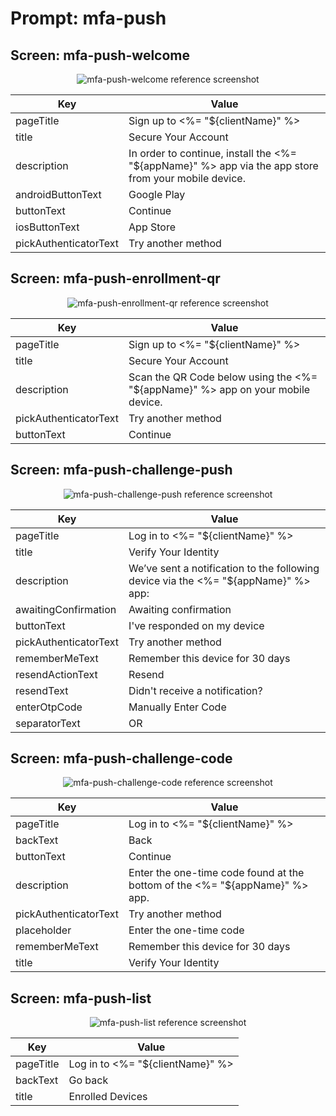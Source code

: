 # Prompt: mfa-push

## Screen: mfa-push-welcome

<p style="text-align: center;">
  <img alt="mfa-push-welcome reference screenshot" class="ul-prompt-screenshot" data-ul-prompt="mfa-push-welcome" src="/universal-login/text-customization-prompts/images/mfa-push-welcome.png" />
</p>

|Key|Value|
|----------|----------|
|pageTitle|Sign up to <%= "${clientName}" %>|
|title|Secure Your Account|
|description|In order to continue, install the <%= "${appName}" %> app via the app store from your mobile device.|
|androidButtonText|Google Play|
|buttonText|Continue|
|iosButtonText|App Store|
|pickAuthenticatorText|Try another method|

## Screen: mfa-push-enrollment-qr

<p style="text-align: center;">
  <img alt="mfa-push-enrollment-qr reference screenshot" class="ul-prompt-screenshot" data-ul-prompt="mfa-push-enrollment-qr" src="/universal-login/text-customization-prompts/images/mfa-push-enrollment-qr.png" />
</p>

|Key|Value|
|----------|----------|
|pageTitle|Sign up to <%= "${clientName}" %>|
|title|Secure Your Account|
|description|Scan the QR Code below using the <%= "${appName}" %> app on your mobile device.|
|pickAuthenticatorText|Try another method|
|buttonText|Continue|

## Screen: mfa-push-challenge-push

<p style="text-align: center;">
  <img alt="mfa-push-challenge-push reference screenshot" class="ul-prompt-screenshot" data-ul-prompt="mfa-push-challenge-push" src="/universal-login/text-customization-prompts/images/mfa-push-challenge-push.png" />
</p>

|Key|Value|
|----------|----------|
|pageTitle|Log in to <%= "${clientName}" %>|
|title|Verify Your Identity|
|description|We’ve sent a notification to the following device via the <%= "${appName}" %> app:|
|awaitingConfirmation|Awaiting confirmation|
|buttonText|I've responded on my device|
|pickAuthenticatorText|Try another method|
|rememberMeText|Remember this device for 30 days|
|resendActionText|Resend|
|resendText|Didn't receive a notification?|
|enterOtpCode|Manually Enter Code|
|separatorText|OR|

## Screen: mfa-push-challenge-code

<p style="text-align: center;">
  <img alt="mfa-push-challenge-code reference screenshot" class="ul-prompt-screenshot" data-ul-prompt="mfa-push-challenge-code" src="/universal-login/text-customization-prompts/images/mfa-push-challenge-code.png" />
</p>

|Key|Value|
|----------|----------|
|pageTitle|Log in to <%= "${clientName}" %>|
|backText|Back|
|buttonText|Continue|
|description|Enter the one-time code found at the bottom of the <%= "${appName}" %> app.|
|pickAuthenticatorText|Try another method|
|placeholder|Enter the one-time code|
|rememberMeText|Remember this device for 30 days|
|title|Verify Your Identity|

## Screen: mfa-push-list

<p style="text-align: center;">
  <img alt="mfa-push-list reference screenshot" class="ul-prompt-screenshot" data-ul-prompt="mfa-push-list" src="/universal-login/text-customization-prompts/images/mfa-push-list.png" />
</p>

|Key|Value|
|----------|----------|
|pageTitle|Log in to <%= "${clientName}" %>|
|backText|Go back|
|title|Enrolled Devices|
